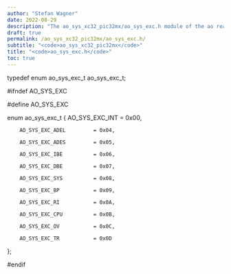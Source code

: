 ```yaml
---
author: "Stefan Wagner"
date: 2022-08-29
description: "The ao_sys_xc32_pic32mx/ao_sys_exc.h module of the ao real-time operating system."
draft: true
permalink: /ao_sys_xc32_pic32mx/ao_sys_exc.h/ 
subtitle: "<code>ao_sys_xc32_pic32mx</code>"
title: "<code>ao_sys_exc.h</code>"
toc: true
---
```


typedef enum    ao_sys_exc_t    ao_sys_exc_t;

#ifndef AO_SYS_EXC

#define AO_SYS_EXC

enum    ao_sys_exc_t
{
        AO_SYS_EXC_INT          = 0x00,

        AO_SYS_EXC_ADEL         = 0x04,

        AO_SYS_EXC_ADES         = 0x05,

        AO_SYS_EXC_IBE          = 0x06,

        AO_SYS_EXC_DBE          = 0x07,

        AO_SYS_EXC_SYS          = 0x08,

        AO_SYS_EXC_BP           = 0x09,

        AO_SYS_EXC_RI           = 0x0A,

        AO_SYS_EXC_CPU          = 0x0B,

        AO_SYS_EXC_OV           = 0x0C,

        AO_SYS_EXC_TR           = 0x0D
};

#endif

